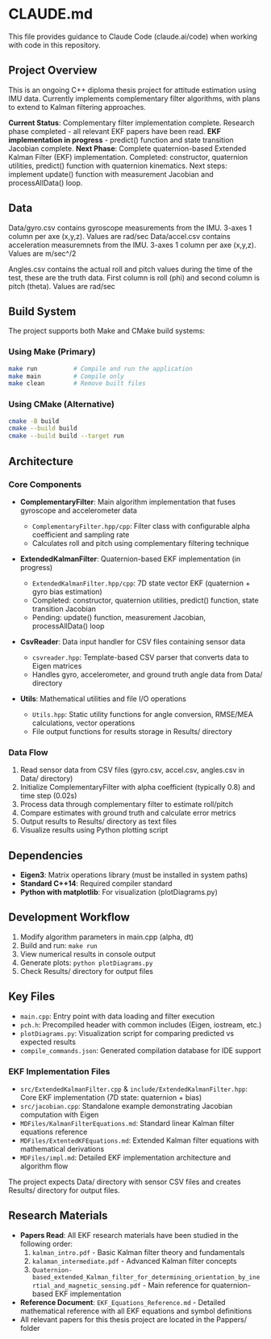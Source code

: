 # CLAUDE.md

This file provides guidance to Claude Code (claude.ai/code) when working with code in this repository.

## Project Overview

This is an ongoing C++ diploma thesis project for attitude estimation using IMU data. Currently implements complementary filter algorithms, with plans to extend to Kalman filtering approaches.

**Current Status**: Complementary filter implementation complete. Research phase completed - all relevant EKF papers have been read. **EKF implementation in progress** - predict() function and state transition Jacobian complete.
**Next Phase**: Complete quaternion-based Extended Kalman Filter (EKF) implementation. Completed: constructor, quaternion utilities, predict() function with quaternion kinematics. Next steps: implement update() function with measurement Jacobian and processAllData() loop.

## Data
Data/gyro.csv contains gyroscope measurements from the IMU. 3-axes 1 column per axe (x,y,z). Values are rad/sec
Data/accel.csv contains acceleration measuremnets from the IMU. 3-axes 1 column per axe (x,y,z). Values are m/sec^/2

Angles.csv contains the actual roll and pitch values during the time of the test, these are the truth data. First column is roll (phi) and
second column is pitch (theta). Values are rad/sec

## Build System

The project supports both Make and CMake build systems:

### Using Make (Primary)
```bash
make run          # Compile and run the application
make main         # Compile only
make clean        # Remove built files
```

### Using CMake (Alternative)
```bash
cmake -B build
cmake --build build
cmake --build build --target run
```

## Architecture

### Core Components

- **ComplementaryFilter**: Main algorithm implementation that fuses gyroscope and accelerometer data
  - `ComplementaryFilter.hpp/cpp`: Filter class with configurable alpha coefficient and sampling rate
  - Calculates roll and pitch using complementary filtering technique

- **ExtendedKalmanFilter**: Quaternion-based EKF implementation (in progress)
  - `ExtendedKalmanFilter.hpp/cpp`: 7D state vector EKF (quaternion + gyro bias estimation)
  - Completed: constructor, quaternion utilities, predict() function, state transition Jacobian
  - Pending: update() function, measurement Jacobian, processAllData() loop

- **CsvReader**: Data input handler for CSV files containing sensor data
  - `csvreader.hpp`: Template-based CSV parser that converts data to Eigen matrices
  - Handles gyro, accelerometer, and ground truth angle data from Data/ directory

- **Utils**: Mathematical utilities and file I/O operations  
  - `Utils.hpp`: Static utility functions for angle conversion, RMSE/MEA calculations, vector operations
  - File output functions for results storage in Results/ directory

### Data Flow

1. Read sensor data from CSV files (gyro.csv, accel.csv, angles.csv in Data/ directory)
2. Initialize ComplementaryFilter with alpha coefficient (typically 0.8) and time step (0.02s)
3. Process data through complementary filter to estimate roll/pitch
4. Compare estimates with ground truth and calculate error metrics
5. Output results to Results/ directory as text files
6. Visualize results using Python plotting script

## Dependencies

- **Eigen3**: Matrix operations library (must be installed in system paths)
- **Standard C++14**: Required compiler standard
- **Python with matplotlib**: For visualization (plotDiagrams.py)

## Development Workflow

1. Modify algorithm parameters in main.cpp (alpha, dt)
2. Build and run: `make run`
3. View numerical results in console output
4. Generate plots: `python plotDiagrams.py`
5. Check Results/ directory for output files

## Key Files

- `main.cpp`: Entry point with data loading and filter execution
- `pch.h`: Precompiled header with common includes (Eigen, iostream, etc.)
- `plotDiagrams.py`: Visualization script for comparing predicted vs expected results
- `compile_commands.json`: Generated compilation database for IDE support

### EKF Implementation Files
- `src/ExtendedKalmanFilter.cpp` & `include/ExtendedKalmanFilter.hpp`: Core EKF implementation (7D state: quaternion + bias)
- `src/jacobian.cpp`: Standalone example demonstrating Jacobian computation with Eigen
- `MDFiles/KalmanFilterEquations.md`: Standard linear Kalman filter equations reference
- `MDFiles/ExtentedKFEquations.md`: Extended Kalman filter equations with mathematical derivations
- `MDFiles/impl.md`: Detailed EKF implementation architecture and algorithm flow

The project expects Data/ directory with sensor CSV files and creates Results/ directory for output files.
## Research Materials

- **Papers Read**: All EKF research materials have been studied in the following order:
  1. `kalman_intro.pdf` - Basic Kalman filter theory and fundamentals
  2. `kalaman_intermediate.pdf` - Advanced Kalman filter concepts
  3. `Quaternion-based_extended_Kalman_filter_for_determining_orientation_by_inertial_and_magnetic_sensing.pdf` - Main reference for quaternion-based EKF implementation
- **Reference Document**: `EKF_Equations_Reference.md` - Detailed mathematical reference with all EKF equations and symbol definitions
- All relevant papers for this thesis project are located in the Pappers/ folder